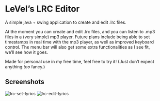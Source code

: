 
# LeVel’s LRC Editor

A simple java + swing application to create and edit .lrc files.

At the moment you can create and edit .lrc files, and you can listen to .mp3 files in a (very simple) mp3 player.
Future plans include being able to set timestamps in real time with the mp3 player, as well as improved keyboard control.
The menu bar will also get some extra functionalities as I see fit, we’ll see how it goes.

Made for personal use in my free time, feel free to try it! (Just don’t expect anything *too* fancy.)

## Screenshots

![lrc-set-lyrics](https://github.com/user-attachments/assets/6b2a352e-ac52-494c-b939-696758f13885)
![lrc-edit-lyrics](https://github.com/user-attachments/assets/00a72fe0-5ce1-45a3-b1a8-a8b033158229)

